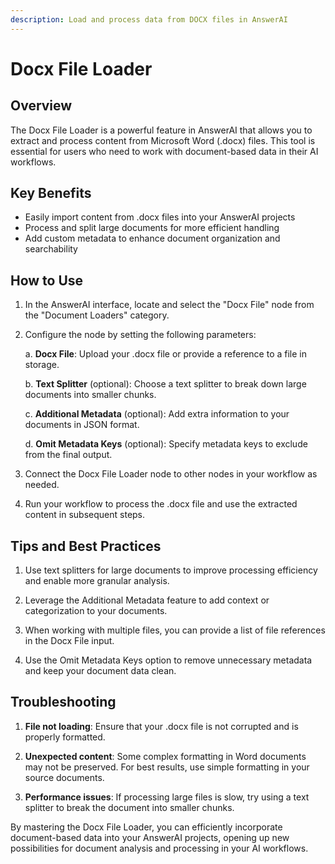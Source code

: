 ```yaml
---
description: Load and process data from DOCX files in AnswerAI
---
```


# Docx File Loader

## Overview

The Docx File Loader is a powerful feature in AnswerAI that allows you to extract and process content from Microsoft Word (.docx) files. This tool is essential for users who need to work with document-based data in their AI workflows.

## Key Benefits

- Easily import content from .docx files into your AnswerAI projects
- Process and split large documents for more efficient handling
- Add custom metadata to enhance document organization and searchability

## How to Use

1. In the AnswerAI interface, locate and select the "Docx File" node from the "Document Loaders" category.

<!-- TODO: Screenshot of the Docx File node in the AnswerAI interface -->

2. Configure the node by setting the following parameters:

   a. **Docx File**: Upload your .docx file or provide a reference to a file in storage.

   b. **Text Splitter** (optional): Choose a text splitter to break down large documents into smaller chunks.

   c. **Additional Metadata** (optional): Add extra information to your documents in JSON format.

   d. **Omit Metadata Keys** (optional): Specify metadata keys to exclude from the final output.

3. Connect the Docx File Loader node to other nodes in your workflow as needed.

4. Run your workflow to process the .docx file and use the extracted content in subsequent steps.

## Tips and Best Practices

1. Use text splitters for large documents to improve processing efficiency and enable more granular analysis.

2. Leverage the Additional Metadata feature to add context or categorization to your documents.

3. When working with multiple files, you can provide a list of file references in the Docx File input.

4. Use the Omit Metadata Keys option to remove unnecessary metadata and keep your document data clean.

## Troubleshooting

1. **File not loading**: Ensure that your .docx file is not corrupted and is properly formatted.

2. **Unexpected content**: Some complex formatting in Word documents may not be preserved. For best results, use simple formatting in your source documents.

3. **Performance issues**: If processing large files is slow, try using a text splitter to break the document into smaller chunks.

<!-- TODO: Screenshot showing a sample workflow with the Docx File Loader connected to other nodes -->

By mastering the Docx File Loader, you can efficiently incorporate document-based data into your AnswerAI projects, opening up new possibilities for document analysis and processing in your AI workflows.
